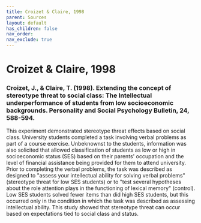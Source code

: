 ```yaml
---
title: Croizet & Claire, 1998
parent: Sources
layout: default
has_children: false
nav_order: 
nav_exclude: true
---
```


# Croizet & Claire, 1998

### Croizet, J., & Claire, T. (1998). Extending the concept of stereotype threat to social class: The Intellectual underperformance of students from low socioeconomic backgrounds. Personality and Social Psychology Bulletin, 24, 588-594.

This experiment demonstrated stereotype threat effects based on social class. University students completed a task involving verbal problems as part of a course exercise. Unbeknownst to the students, information was also solicited that allowed classification of students as low or high in socioeconomic status (SES) based on their parents' occupation and the level of financial assistance being provided for them to attend university. Prior to completing the verbal problems, the task was described as designed to "assess your intellectual ability for solving verbal problems" (stereotype threat for low SES students) or to "test several hypotheses about the role attention plays in the functioning of lexical memory" (control). Low SES students solved fewer items than did high SES students, but this occurred only in the condition in which the task was described as assessing intellectual ability. This study showed that stereotype threat can occur based on expectations tied to social class and status.
